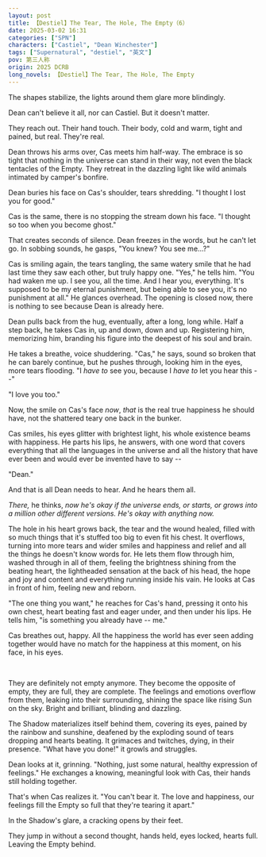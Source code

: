```yaml
---
layout: post
title: 【Destiel】The Tear, The Hole, The Empty（6）
date: 2025-03-02 16:31
categories: ["SPN"]
characters: ["Castiel", "Dean Winchester"]
tags: ["Supernatural", "destiel", "英文"]
pov: 第三人称
origin: 2025 DCRB
long_novels: 【Destiel】The Tear, The Hole, The Empty
---
```


The shapes stabilize, the lights around them glare more blindingly.

Dean can't believe it all, nor can Castiel. But it doesn't matter.

They reach out. Their hand touch. Their body, cold and warm, tight and pained, but real. They're real.

Dean throws his arms over, Cas meets him half-way. The embrace is so tight that nothing in the universe can stand in their way, not even the black tentacles of the Empty. They retreat in the dazzling light like wild animals intimated by camper's bonfire.

Dean buries his face on Cas's shoulder, tears shredding. "I thought I lost you for good."

Cas is the same, there is no stopping the stream down his face. "I thought so too when you become ghost."

That creates seconds of silence. Dean freezes in the words, but he can't let go. In sobbing sounds, he gasps, "You knew? You see me...?"

Cas is smiling again, the tears tangling, the same watery smile that he had last time they saw each other, but truly happy one. "Yes," he tells him. "You had waken me up. I see you, all the time. And I hear you, everything. It's supposed to be my eternal punishment, but being able to see you, it's no punishment at all." He glances overhead. The opening is closed now, there is nothing to see because Dean is already here.

Dean pulls back from the hug, eventually, after a long, long while. Half a step back, he takes Cas in, up and down, down and up. Registering him, memorizing him, branding his figure into the deepest of his soul and brain.

He takes a breathe, voice shuddering. "Cas," he says, sound so broken that he can barely continue, but he pushes through, looking him in the eyes, more tears flooding. "I *have to* see you, because I *have to* let you hear this --"

"I love you too."

Now, the smile on Cas's face *now*, *that* is the real true happiness he should have, not the shattered teary one back in the bunker.

Cas smiles, his eyes glitter with brightest light, his whole existence beams with happiness. He parts his lips, he answers, with one word that covers everything that all the languages in the universe and all the history that have ever been and would ever be invented have to say --

"Dean."

And that is all Dean needs to hear. And he hears them all.

*There,* he thinks, *now he's okay if the universe ends, or starts, or grows into a million other different versions. He's okay with anything now.*

The hole in his heart grows back, the tear and the wound healed, filled with so much things that it's stuffed too big to even fit his chest. It overflows, turning into more tears and wider smiles and happiness and relief and all the things he doesn't know words for. He lets them flow through him, washed through in all of them, feeling the brightness shining from the beating heart, the lightheaded sensation at the back of his head, the hope and joy and content and everything running inside his vain. He looks at Cas in front of him, feeling new and reborn.

"The one thing you want," he reaches for Cas's hand, pressing it onto his own chest, heart beating fast and eager under, and then under his lips. He tells him, "is something you already have -- me."

Cas breathes out, happy. All the happiness the world has ever seen adding together would have no match for the happiness at this moment, on his face, in his eyes.

<br>

They are definitely not empty anymore. They become the opposite of empty, they are full, they are complete. The feelings and emotions overflow from them, leaking into their surrounding, shining the space like rising Sun on the sky. Bright and brilliant, blinding and dazzling.

The Shadow materializes itself behind them, covering its eyes, pained by the rainbow and sunshine, deafened by the exploding sound of tears dropping and hearts beating. It grimaces and twitches, dying, in their presence. "What have you done!" it growls and struggles.

Dean looks at it, grinning. "Nothing, just some natural, healthy expression of feelings." He exchanges a knowing, meaningful look with Cas, their hands still holding together.

That's when Cas realizes it. "You can't bear it. The love and happiness, our feelings fill the Empty so full that they're tearing it apart."

In the Shadow's glare, a cracking opens by their feet.

They jump in without a second thought, hands held, eyes locked, hearts full. Leaving the Empty behind.
